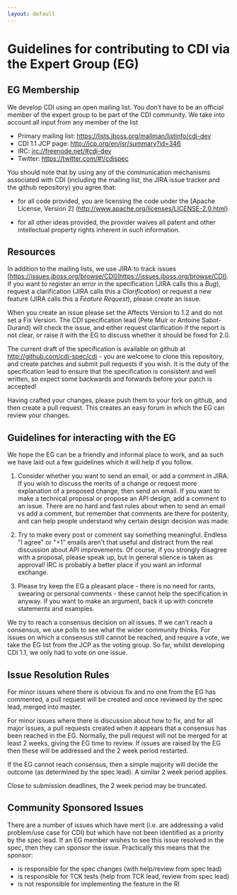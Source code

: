 ```yaml
---
layout: default
---
```


Guidelines for contributing to CDI via the Expert Group (EG)
============================================================

EG Membership
-------------

We develop CDI using an open mailing list. You don’t have to be an official member of the expert group to be part of the CDI community. We take into account all input from any member of the list

* Primary mailing list: <https://lists.jboss.org/mailman/listinfo/cdi-dev>
* CDI 1.1 JCP page: <http://jcp.org/en/jsr/summary?id=346>
* IRC: <irc://freenode.net/#cdi-dev>
* Twitter: <https://twitter.com/#!/cdispec>

You should note that by using any of the communication mechanisms associated with CDI (including the mailing list, the JIRA issue tracker and the github repository) you agree that:

* for all code provided, you are licensing the code under the [Apache License, Version 2] (http://www.apache.org/licenses/LICENSE-2.0.html). 

* for all other ideas provided, the provider waives all patent and other intellectual property rights inherent in such information.

Resources
---------

In addition to the mailing lists, we use JIRA to track issues [https://issues.jboss.org/browse/CDI](https://issues.jboss.org/browse/CDI). If you want to register an error in the specification (JIRA calls this a *Bug*), request a clarification (JIRA calls this a *Clarification*) or request a new feature (JIRA calls this a *Feature Request*), please create an issue.

When you create an issue please set the Affects Version to 1.2 and do not set a Fix Version. The CDI specification lead (Pete Muir or Antoine Sabot-Durand) will check the issue, and either request clarification if the report is not clear, or raise it with the EG to discuss whether it should be fixed for 2.0.

The current draft of the specification is available on github at <http://github.com/cdi-spec/cdi> - you are welcome to clone this repository, and create patches and submit pull requests if you wish. It is the duty of the specification lead to ensure that the specification is consistent and well written, so expect some backwards and forwards before your patch is accepted!

Having crafted your changes, please push them to your fork on github, and then create a pull request. This creates an easy forum in which the EG can review your changes.


Guidelines for interacting with the EG
--------------------------------------

We hope the EG can be a friendly and informal place to work, and as such we have laid out a few guidelines which it will help if you follow.

1. Consider whether you want to send an email, or add a comment in JIRA. If you wish to discuss the merits of a change or request more explanation of a proposed change, then send an email. If you want to make a technical proposal or propose an API design, add a comment to an issue. There are no hard and fast rules about when to send an email vs add a comment, but remember that comments are there for posterity, and can help people understand why certain design decision was made.

2. Try to make every post or comment say something meaningful. Endless "I agree" or "+1" emails aren't that useful and distract from the real discussion about API improvements. Of course, if you strongly disagree with a proposal, please speak up, but in general silence is taken as approval! IRC is probably a better place if you want an informal exchange.

3. Please try keep the EG a pleasant place - there is no need for rants, swearing or personal comments - these cannot help the specification in anyway. If you want to make an argument, back it up with concrete statements and examples.

We try to reach a consensus decision on all issues. If we can't reach a consensus, we use polls to see what the wider community thinks. For issues on which a consensus still cannot be reached, and require a vote, we take the EG list from the JCP as the voting group. So far, whilst developing CDI 1.1, we only had to vote on one issue.


Issue Resolution Rules
----------------------

For minor issues where there is obvious fix and no one from the EG has commented, a pull request will be created and once reviewed by the spec lead, merged into master.

For minor issues where there is discussion about how to fix, and for all major issues, a pull requests created when it appears that a consensus has been reached in the EG.  Normally, the pull request will not be merged for at least 2 weeks, giving the EG time to review. If issues are raised by the EG then these will be addressed and the 2 week period restarted.

If the EG cannot reach consensus, then a simple majority will decide the outcome (as determined by the spec lead). A similar 2 week period applies.

Close to submission deadlines, the 2 week period may be truncated.

Community Sponsored Issues
--------------------------

There are a number of issues which have merit (i.e. are addressing a valid problem/use case for CDI) but which have not been identified as a priority by the spec lead. If an EG member wishes to see this issue resolved in the spec, then they can sponsor the issue. Practically this means that the sponsor:

* is responsible for the spec changes (with help/review from spec lead)
* is responsible for TCK tests (help from TCK lead, review from spec lead)
* is not responsible for implementing the feature in the RI
